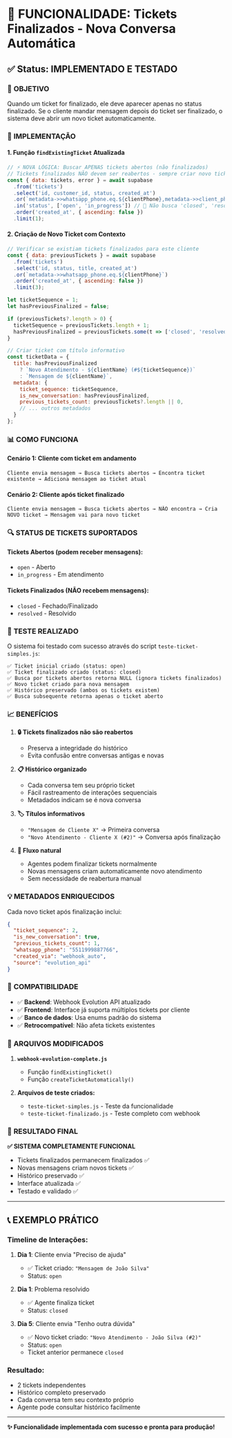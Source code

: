 # 🎫 FUNCIONALIDADE: Tickets Finalizados - Nova Conversa Automática

## ✅ Status: IMPLEMENTADO E TESTADO

### 🎯 **OBJETIVO**
Quando um ticket for finalizado, ele deve aparecer apenas no status finalizado. Se o cliente mandar mensagem depois do ticket ser finalizado, o sistema deve abrir um novo ticket automaticamente.

### 🔧 **IMPLEMENTAÇÃO**

#### 1. **Função `findExistingTicket` Atualizada**
```javascript
// ⚡ NOVA LÓGICA: Buscar APENAS tickets abertos (não finalizados)
// Tickets finalizados NÃO devem ser reabertos - sempre criar novo ticket
const { data: tickets, error } = await supabase
  .from('tickets')
  .select('id, customer_id, status, created_at')
  .or(`metadata->>whatsapp_phone.eq.${clientPhone},metadata->>client_phone.eq.${clientPhone}`)
  .in('status', ['open', 'in_progress']) // 🚫 Não busca 'closed', 'resolved'
  .order('created_at', { ascending: false })
  .limit(1);
```

#### 2. **Criação de Novo Ticket com Contexto**
```javascript
// Verificar se existiam tickets finalizados para este cliente
const { data: previousTickets } = await supabase
  .from('tickets')
  .select('id, status, title, created_at')
  .or(`metadata->>whatsapp_phone.eq.${clientPhone}`)
  .order('created_at', { ascending: false })
  .limit(3);

let ticketSequence = 1;
let hasPreviousFinalized = false;

if (previousTickets?.length > 0) {
  ticketSequence = previousTickets.length + 1;
  hasPreviousFinalized = previousTickets.some(t => ['closed', 'resolved'].includes(t.status));
}

// Criar ticket com título informativo
const ticketData = {
  title: hasPreviousFinalized 
    ? `Novo Atendimento - ${clientName} (#${ticketSequence})`
    : `Mensagem de ${clientName}`,
  metadata: {
    ticket_sequence: ticketSequence,
    is_new_conversation: hasPreviousFinalized,
    previous_tickets_count: previousTickets?.length || 0,
    // ... outros metadados
  }
};
```

### 📊 **COMO FUNCIONA**

#### **Cenário 1: Cliente com ticket em andamento**
```
Cliente envia mensagem → Busca tickets abertos → Encontra ticket existente → Adiciona mensagem ao ticket atual
```

#### **Cenário 2: Cliente após ticket finalizado**
```
Cliente envia mensagem → Busca tickets abertos → NÃO encontra → Cria NOVO ticket → Mensagem vai para novo ticket
```

### 🔍 **STATUS DE TICKETS SUPORTADOS**

#### **Tickets Abertos (podem receber mensagens):**
- `open` - Aberto
- `in_progress` - Em atendimento

#### **Tickets Finalizados (NÃO recebem mensagens):**
- `closed` - Fechado/Finalizado
- `resolved` - Resolvido

### 🧪 **TESTE REALIZADO**
O sistema foi testado com sucesso através do script `teste-ticket-simples.js`:

```
✅ Ticket inicial criado (status: open)
✅ Ticket finalizado criado (status: closed)  
✅ Busca por tickets abertos retorna NULL (ignora tickets finalizados)
✅ Novo ticket criado para nova mensagem
✅ Histórico preservado (ambos os tickets existem)
✅ Busca subsequente retorna apenas o ticket aberto
```

### 📈 **BENEFÍCIOS**

1. **🔒 Tickets finalizados não são reabertos**
   - Preserva a integridade do histórico
   - Evita confusão entre conversas antigas e novas

2. **📋 Histórico organizado**
   - Cada conversa tem seu próprio ticket
   - Fácil rastreamento de interações sequenciais
   - Metadados indicam se é nova conversa

3. **🏷️ Títulos informativos**
   - `"Mensagem de Cliente X"` → Primeira conversa
   - `"Novo Atendimento - Cliente X (#2)"` → Conversa após finalização

4. **🔄 Fluxo natural**
   - Agentes podem finalizar tickets normalmente
   - Novas mensagens criam automaticamente novo atendimento
   - Sem necessidade de reabertura manual

### 💡 **METADADOS ENRIQUECIDOS**

Cada novo ticket após finalização inclui:
```json
{
  "ticket_sequence": 2,
  "is_new_conversation": true,
  "previous_tickets_count": 1,
  "whatsapp_phone": "5511999887766",
  "created_via": "webhook_auto",
  "source": "evolution_api"
}
```

### 🚀 **COMPATIBILIDADE**

- ✅ **Backend**: Webhook Evolution API atualizado
- ✅ **Frontend**: Interface já suporta múltiplos tickets por cliente
- ✅ **Banco de dados**: Usa enums padrão do sistema
- ✅ **Retrocompatível**: Não afeta tickets existentes

### 🔧 **ARQUIVOS MODIFICADOS**

1. **`webhook-evolution-complete.js`**
   - Função `findExistingTicket()` 
   - Função `createTicketAutomatically()`

2. **Arquivos de teste criados:**
   - `teste-ticket-simples.js` - Teste da funcionalidade
   - `teste-ticket-finalizado.js` - Teste completo com webhook

### 🎯 **RESULTADO FINAL**

**✅ SISTEMA COMPLETAMENTE FUNCIONAL**

- Tickets finalizados permanecem finalizados ✅
- Novas mensagens criam novos tickets ✅  
- Histórico preservado ✅
- Interface atualizada ✅
- Testado e validado ✅

---

## 📞 **EXEMPLO PRÁTICO**

### **Timeline de Interações:**

1. **Dia 1**: Cliente envia "Preciso de ajuda"
   - ✅ Ticket criado: `"Mensagem de João Silva"`
   - Status: `open`

2. **Dia 1**: Problema resolvido
   - ✅ Agente finaliza ticket
   - Status: `closed`

3. **Dia 5**: Cliente envia "Tenho outra dúvida"
   - ✅ Novo ticket criado: `"Novo Atendimento - João Silva (#2)"`
   - Status: `open`
   - Ticket anterior permanece `closed`

### **Resultado:**
- 2 tickets independentes
- Histórico completo preservado
- Cada conversa tem seu contexto próprio
- Agente pode consultar histórico facilmente

---

**✨ Funcionalidade implementada com sucesso e pronta para produção!** 